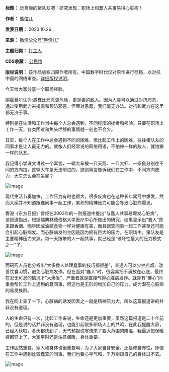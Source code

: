 

**标题：** 远离你的猪队友吧！研究发现：职场上和蠢人共事易得心脏病！  

**作者：** [熊倌儿](https://chinadigitaltimes.net/space/熊倌儿)  

**发表日期：** 2023.10.26  

**来源：** [微信公众号“熊倌儿”](https://web.archive.org/web/https://mp.weixin.qq.com/s/rvzuC5Ea_9XgHDmRxXYJOg)  

**主题归类：** [打工人](https://chinadigitaltimes.net/space/打工人)  

**CDS收藏：** [公民馆](https://chinadigitaltimes.net/space/%E5%85%AC%E6%B0%91%E9%A6%86)  

**版权说明：** 该作品版权归原作者所有。中国数字时代仅对原作进行存档，以对抗中国的网络审查。[详细版权说明](https://chinadigitaltimes.net/chinese/copyright)。


今天给大家分享一个职场经验。


朋霍费尔认为:愚蠢比邪恶更危险，更是善的敌人。因为人类可以通过对抗邪恶，通过使用武力来揭露和预防邪恶。但面对愚蠢，我们毫无办法。对抗和武力在这里都无济于事。


特别是在生活和工作当中每个人总会遇到，不同程度的挫折和考验。只要在职场上工作一天，各类困难和焦头烂额的事情就一刻也不会少。


其实，每个人在工作中总会遇到不同的困难，但比起工作上的困难，往往猪队友的同事才是让人最无力的。就像人们经常说的网络用语，不怕神一样的敌人，就怕猪一样的队友。


我记得小学课文讲过一个寓言，一辆大车被一只天鹅、一只大虾、一条鱼分别往不同的方向拉，这辆大车是无法前进的。这则寓言告诉我们在工作中，不同方向使力，大车怎么会前进呢？


![image](https://chinadigitaltimes.net/chinese/files/2023/10/post-701536-653c395090ef9.)


现代生活节奏加快，工作压力有时也很大，很多疾病也在这种长年累月中爆发，然而大家并不知道跟蠢同事一起工作，累积的精神压力可能会导致心脏病爆发。


香港《东方日报》曾经在2003年的一则报道中提出“与蠢人共事易爆发心脏病”，该报道指出，根据瑞典林德伯格大学医疗中心所做出的研究，结果显示出“蠢人”原来跟香烟、咖啡因或油腻食物一样对健康有害，而且跟笨同事一起工作甚至还可能会引起心脏病发。而心脏病发的主因是因为拥有巨大的压力，在职场中，猪队友是主要精神压力来源，每一天跟笨的人一起共事，就已经是“破坏性最大的压力模式之一”了。


![image](https://chinadigitaltimes.net/chinese/files/2023/10/post-701536-653c3950a2ca5.png)


而研究人员也分析出“大多数人处理蠢事的技巧都很差”，普通人可以少抽点烟、改善饮食习惯，避免心脏病发作。但在面对“蠢人”时，很容易把不满放在心底，最终在忍无可忍的情况下“大爆发”，严重者就是直接气得心脏病发作。就算有“佛心”同事会帮忙工作上遇到的蠢同事，但这也是无形的增加自己的压力，成为潜在心脏病的易发族群。


我在网上查了一下，心脏病的诱发因素之一就是精神压力大，所以这篇报道讲的并非没有道理。


人的生命只有一次，比起工作来说，生命还是更加重要，虽然这篇报道是二十年前的，但是说的话并非没有道理，也能引起很多职场人士的共鸣，在此我提醒大家，已经入秋啦，冬天都快到了，天气预报说寒流来了要大范围的降温，我最近把保暖裤都穿上了，大家平时还是注意保暖，身体重要。


工作固然重要，家人和身体也很重要啊，为了大家自身安全，还是修身养性，即便在工作中遇到比较蠢笨的同事，我们也要心平气和，千万别跟自己的身体过不去。


![image](https://chinadigitaltimes.net/chinese/files/2023/10/post-701536-653c3950b0d3d.png)

